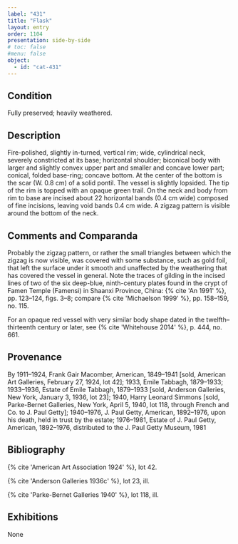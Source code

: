 ```yaml
---
label: "431"
title: "Flask"
layout: entry
order: 1104
presentation: side-by-side
# toc: false
#menu: false 
object:
  - id: "cat-431"
---
```


## Condition

Fully preserved; heavily weathered.

## Description

Fire-polished, slightly in-turned, vertical rim; wide, cylindrical neck, severely constricted at its base; horizontal shoulder; biconical body with larger and slightly convex upper part and smaller and concave lower part; conical, folded base-ring; concave bottom. At the center of the bottom is the scar (W. 0.8 cm) of a solid pontil. The vessel is slightly lopsided. The tip of the rim is topped with an opaque green trail. On the neck and body from rim to base are incised about 22 horizontal bands (0.4 cm wide) composed of fine incisions, leaving void bands 0.4 cm wide. A zigzag pattern is visible around the bottom of the neck.

## Comments and Comparanda

Probably the zigzag pattern, or rather the small triangles between which the zigzag is now visible, was covered with some substance, such as gold foil, that left the surface under it smooth and unaffected by the weathering that has covered the vessel in general. Note the traces of gilding in the incised lines of two of the six deep-blue, ninth-century plates found in the crypt of Famen Temple (Famensi) in Shaanxi Province, China: {% cite 'An 1991' %}, pp. 123–124, figs. 3–8; compare {% cite 'Michaelson 1999' %}, pp. 158–159, no. 115.

For an opaque red vessel with very similar body shape dated in the twelfth–thirteenth century or later, see {% cite 'Whitehouse 2014' %}, p. 444, no. 661.

## Provenance

By 1911–1924, Frank Gair Macomber, American, 1849–1941 [sold, American Art Galleries, February 27, 1924, lot 42]; 1933, Emile Tabbagh, 1879–1933; 1933–1936, Estate of Emile Tabbagh, 1879–1933 [sold, Anderson Galleries, New York, January 3, 1936, lot 23]; 1940, Harry Leonard Simmons [sold, Parke-Bernet Galleries, New York, April 5, 1940, lot 118, through French and Co. to J. Paul Getty]; 1940–1976, J. Paul Getty, American, 1892–1976, upon his death, held in trust by the estate; 1976–1981, Estate of J. Paul Getty, American, 1892–1976, distributed to the J. Paul Getty Museum, 1981

## Bibliography

{% cite 'American Art Association 1924' %}, lot 42.

{% cite 'Anderson Galleries 1936c' %}, lot 23, ill.

{% cite 'Parke-Bernet Galleries 1940' %}, lot 118, ill.

## Exhibitions

None
